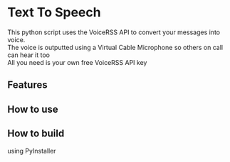 # Text To Speech
This python script uses the VoiceRSS API to convert your messages into voice.\
The voice is outputted using a Virtual Cable Microphone so others on call can hear it too\
All you need is your own free VoiceRSS API key

## Features

## How to use

## How to build
using PyInstaller